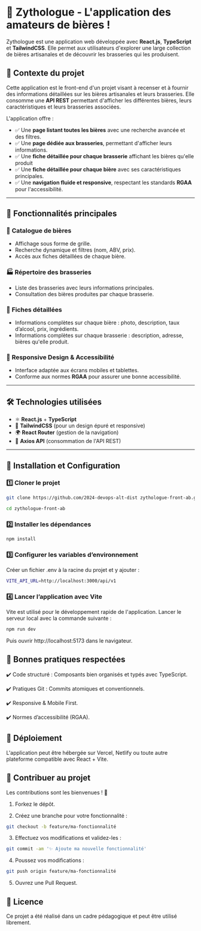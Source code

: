 # 🍻 Zythologue - L'application des amateurs de bières !  

Zythologue est une application web développée avec **React.js**, **TypeScript** et **TailwindCSS**. Elle permet aux utilisateurs d'explorer une large collection de bières artisanales et de découvrir les brasseries qui les produisent.  

## 📌 Contexte du projet  

Cette application est le front-end d'un projet visant à recenser et à fournir des informations détaillées sur les bières artisanales et leurs brasseries. Elle consomme une **API REST** permettant d'afficher les différentes bières, leurs caractéristiques et leurs brasseries associées.  

L'application offre :  
- ✅ Une **page listant toutes les bières** avec une recherche avancée et des filtres.  
- ✅ Une **page dédiée aux brasseries**, permettant d'afficher leurs informations.  
- ✅ Une **fiche détaillée pour chaque brasserie** affichant les bières qu'elle produit
- ✅ Une **fiche détaillée pour chaque bière** avec ses caractéristiques principales.  
- ✅ Une **navigation fluide et responsive**, respectant les standards **RGAA** pour l'accessibilité.  

---

## 🚀 Fonctionnalités principales  

### 🔎 **Catalogue de bières**  
- Affichage sous forme de grille.  
- Recherche dynamique et filtres (nom, ABV, prix).  
- Accès aux fiches détaillées de chaque bière.  

### 🏭 **Répertoire des brasseries**  
- Liste des brasseries avec leurs informations principales.  
- Consultation des bières produites par chaque brasserie.  

### 📑 **Fiches détaillées**  
- Informations complètes sur chaque bière : photo, description, taux d’alcool, prix, ingrédients.
- Informations complètes sur chaque brasserie : description, adresse, bières qu'elle produit. 

### 🎨 **Responsive Design & Accessibilité**  
- Interface adaptée aux écrans mobiles et tablettes.  
- Conforme aux normes **RGAA** pour assurer une bonne accessibilité.  

---

## 🛠️ Technologies utilisées  

- ⚛ **React.js** + **TypeScript**  
- 🎨 **TailwindCSS** (pour un design épuré et responsive)  
- 🌍 **React Router** (gestion de la navigation)  
- 🔗 **Axios API** (consommation de l'API REST)  

---

## 📂 Installation et Configuration  

### 1️⃣ **Cloner le projet**  

```bash
git clone https://github.com/2024-devops-alt-dist zythologue-front-ab.git

cd zythologue-front-ab
```
### 2️⃣ Installer les dépendances

```bash
npm install
```

### 3️⃣ Configurer les variables d’environnement

Créer un fichier .env à la racine du projet et y ajouter :

```bash
VITE_API_URL=http://localhost:3000/api/v1
```

### 4️⃣ Lancer l’application avec Vite

Vite est utilisé pour le développement rapide de l'application. Lancer le serveur local avec la commande suivante :

```bash
npm run dev
```

Puis ouvrir http://localhost:5173 dans le navigateur.

## 📌 Bonnes pratiques respectées

✔️ Code structuré : Composants bien organisés et typés avec TypeScript.

✔️ Pratiques Git : Commits atomiques et conventionnels.

✔️ Responsive & Mobile First.

✔️ Normes d’accessibilité (RGAA).

## 🚀 Déploiement

L'application peut être hébergée sur Vercel, Netlify ou toute autre plateforme compatible avec React + Vite.

## 🤝 Contribuer au projet
Les contributions sont les bienvenues ! 🚀

1. Forkez le dépôt.

2. Créez une branche pour votre fonctionnalité :

```bash
git checkout -b feature/ma-fonctionnalité
```

3. Effectuez vos modifications et validez-les :

```bash
git commit -am '✨ Ajoute ma nouvelle fonctionnalité'
```

4. Poussez vos modifications :

```bash
git push origin feature/ma-fonctionnalité
```
5. Ouvrez une Pull Request.

## 📄 Licence
Ce projet a été réalisé dans un cadre pédagogique et peut être utilisé librement.

